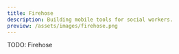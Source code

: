```yaml
---
title: Firehose
description: Building mobile tools for social workers.
preview: /assets/images/firehose.png
---
```


TODO: Firehose
